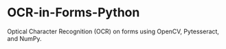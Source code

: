 # OCR-in-Forms-Python
Optical Character Recognition (OCR) on forms using OpenCV, Pytesseract, and NumPy. 
